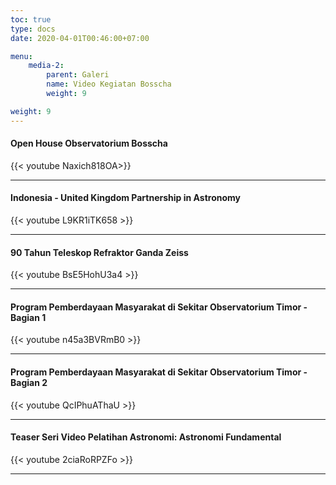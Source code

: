 ```yaml
---
toc: true
type: docs
date: 2020-04-01T00:46:00+07:00

menu:
    media-2:
        parent: Galeri
        name: Video Kegiatan Bosscha
        weight: 9

weight: 9
---
```


#### Open House Observatorium Bosscha
{{< youtube Naxich818OA>}}

***

#### Indonesia - United Kingdom Partnership in Astronomy
{{< youtube L9KR1iTK658 >}} 

***

#### 90 Tahun Teleskop Refraktor Ganda Zeiss
{{< youtube BsE5HohU3a4 >}}

***

#### Program Pemberdayaan Masyarakat di Sekitar Observatorium Timor - Bagian 1
{{< youtube n45a3BVRmB0 >}}

***

#### Program Pemberdayaan Masyarakat di Sekitar Observatorium Timor - Bagian 2
{{< youtube QcIPhuAThaU >}}

***

#### Teaser Seri Video Pelatihan Astronomi: Astronomi Fundamental

{{< youtube 2ciaRoRPZFo >}}

***

#### 
